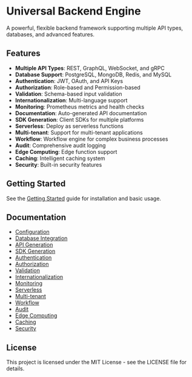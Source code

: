 # Universal Backend Engine

A powerful, flexible backend framework supporting multiple API types, databases, and advanced features.

## Features

- **Multiple API Types**: REST, GraphQL, WebSocket, and gRPC
- **Database Support**: PostgreSQL, MongoDB, Redis, and MySQL
- **Authentication**: JWT, OAuth, and API Keys
- **Authorization**: Role-based and Permission-based
- **Validation**: Schema-based input validation
- **Internationalization**: Multi-language support
- **Monitoring**: Prometheus metrics and health checks
- **Documentation**: Auto-generated API documentation
- **SDK Generation**: Client SDKs for multiple platforms
- **Serverless**: Deploy as serverless functions
- **Multi-tenant**: Support for multi-tenant applications
- **Workflow**: Workflow engine for complex business processes
- **Audit**: Comprehensive audit logging
- **Edge Computing**: Edge function support
- **Caching**: Intelligent caching system
- **Security**: Built-in security features

## Getting Started

See the [Getting Started](docs/getting-started.md) guide for installation and basic usage.

## Documentation

- [Configuration](docs/configuration.md)
- [Database Integration](docs/database-integration.md)
- [API Generation](docs/api-generation.md)
- [SDK Generation](docs/sdk-generation.md)
- [Authentication](docs/authentication.md)
- [Authorization](docs/authorization.md)
- [Validation](docs/validation.md)
- [Internationalization](docs/internationalization.md)
- [Monitoring](docs/monitoring.md)
- [Serverless](docs/serverless.md)
- [Multi-tenant](docs/multi-tenant.md)
- [Workflow](docs/workflow.md)
- [Audit](docs/audit.md)
- [Edge Computing](docs/edge-computing.md)
- [Caching](docs/caching.md)
- [Security](docs/security.md)

## License

This project is licensed under the MIT License - see the LICENSE file for details. 